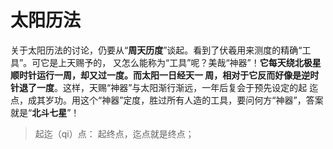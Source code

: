 太阳历法
===================================================================================
关于太阳历法的讨论，仍要从“**周天历度**”谈起。看到了伏羲用来测度的精确“工具”。可它是上天赐予的，
又怎么能称为“工具”呢？美哉“神器”！**它每天绕北极星顺时针运行一周，却又过一度。而太阳一日经天一
周，相对于它反而好像是逆时针退了一度**。这样，天赐“神器”与太阳渐行渐远，一年后复会于预先设定的起
迄点，成其岁功。用这个“神器”定度，胜过所有人造的工具，要问何方“神器”，答案就是“**北斗七星**”！

> 起迄（qi）点： 起终点，迄点就是终点；


